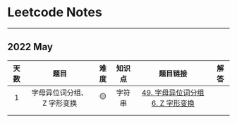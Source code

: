 # Leetcode Notes

------

## 2022 May

| 天数 |            题目            | 难度 | 知识点 |                           题目链接                           | 解答 |
| :--: | :------------------------: | :--: | :----: | :----------------------------------------------------------: | :--: |
|  1   | 字母异位词分组、Z 字形变换 |  🟡   | 字符串 | [49. 字母异位词分组](https://leetcode-cn.com/problems/group-anagrams/)        [6. Z 字形变换](https://leetcode-cn.com/problems/zigzag-conversion/) |      |
|      |                            |      |        |                                                              |      |
|      |                            |      |        |                                                              |      |

